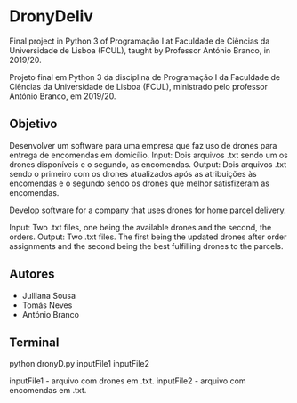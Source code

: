 <h1>DronyDeliv</h1>

Final project in Python 3 of Programação I at Faculdade de Ciências da Universidade de Lisboa (FCUL), taught by Professor António Branco, in 2019/20. 

Projeto final em Python 3 da disciplina de Programação I da Faculdade de Ciências da Universidade de Lisboa (FCUL), ministrado pelo professor António Branco, em 2019/20.

<h2>Objetivo</h2>

Desenvolver um software para uma empresa que faz uso de drones para entrega de encomendas em domicílio. 
Input: Dois arquivos .txt sendo um os drones disponíveis e o segundo, as encomendas.
Output: Dois arquivos .txt sendo o primeiro com os drones atualizados após as atribuições às encomendas e o segundo sendo os drones que melhor satisfizeram as encomendas.

Develop software for a company that uses drones for home parcel delivery.

Input: Two .txt files, one being the available drones and the second, the orders.
Output: Two .txt files. The first being the updated drones after order assignments and the second being the best fulfilling drones to the parcels.

<h2>Autores</h2>

<ul>
  <li>Julliana Sousa</li>
  <li>Tomás Neves</li>
  <li>António Branco</li>
</ul>

<h2>Terminal</h2>

python dronyD.py inputFile1 inputFile2

inputFile1 - arquivo com drones em .txt.
inputFile2 - arquivo com encomendas em .txt.
